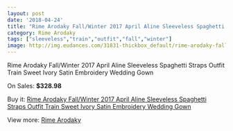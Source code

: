 ```yaml
---
layout: post
date: '2018-04-24'
title: "Rime Arodaky Fall/Winter 2017 April Aline Sleeveless Spaghetti Straps Outfit Train Sweet Ivory Satin Embroidery Wedding Gown"
category: Rime Arodaky
tags: ["sleeveless","train","outfit","fall","winter"]
image: http://img.eudances.com/31831-thickbox_default/rime-arodaky-fall-winter-2017-april-aline-sleeveless-spaghetti-straps-outfit-train-sweet-ivory-satin-embroidery-wedding-gown.jpg
---
```

Rime Arodaky Fall/Winter 2017 April Aline Sleeveless Spaghetti Straps Outfit Train Sweet Ivory Satin Embroidery Wedding Gown

On Sales: **$328.98**
<a href="https://www.eudances.com/en/rime-arodaky/9945-rime-arodaky-fall-winter-2017-april-aline-sleeveless-spaghetti-straps-outfit-train-sweet-ivory-satin-embroidery-wedding-gown.html"><amp-img layout="responsive" width="600" height="600" src="//img.eudances.com/31831-thickbox_default/rime-arodaky-fall-winter-2017-april-aline-sleeveless-spaghetti-straps-outfit-train-sweet-ivory-satin-embroidery-wedding-gown.jpg" alt="Rime Arodaky Fall/Winter 2017 April Aline Sleeveless Spaghetti Straps Outfit Train Sweet Ivory Satin Embroidery Wedding Gown 0" /></a>
<a href="https://www.eudances.com/en/rime-arodaky/9945-rime-arodaky-fall-winter-2017-april-aline-sleeveless-spaghetti-straps-outfit-train-sweet-ivory-satin-embroidery-wedding-gown.html"><amp-img layout="responsive" width="600" height="600" src="//img.eudances.com/31839-thickbox_default/rime-arodaky-fall-winter-2017-april-aline-sleeveless-spaghetti-straps-outfit-train-sweet-ivory-satin-embroidery-wedding-gown.jpg" alt="Rime Arodaky Fall/Winter 2017 April Aline Sleeveless Spaghetti Straps Outfit Train Sweet Ivory Satin Embroidery Wedding Gown 1" /></a>
<a href="https://www.eudances.com/en/rime-arodaky/9945-rime-arodaky-fall-winter-2017-april-aline-sleeveless-spaghetti-straps-outfit-train-sweet-ivory-satin-embroidery-wedding-gown.html"><amp-img layout="responsive" width="600" height="600" src="//img.eudances.com/31838-thickbox_default/rime-arodaky-fall-winter-2017-april-aline-sleeveless-spaghetti-straps-outfit-train-sweet-ivory-satin-embroidery-wedding-gown.jpg" alt="Rime Arodaky Fall/Winter 2017 April Aline Sleeveless Spaghetti Straps Outfit Train Sweet Ivory Satin Embroidery Wedding Gown 2" /></a>
<a href="https://www.eudances.com/en/rime-arodaky/9945-rime-arodaky-fall-winter-2017-april-aline-sleeveless-spaghetti-straps-outfit-train-sweet-ivory-satin-embroidery-wedding-gown.html"><amp-img layout="responsive" width="600" height="600" src="//img.eudances.com/31837-thickbox_default/rime-arodaky-fall-winter-2017-april-aline-sleeveless-spaghetti-straps-outfit-train-sweet-ivory-satin-embroidery-wedding-gown.jpg" alt="Rime Arodaky Fall/Winter 2017 April Aline Sleeveless Spaghetti Straps Outfit Train Sweet Ivory Satin Embroidery Wedding Gown 3" /></a>
<a href="https://www.eudances.com/en/rime-arodaky/9945-rime-arodaky-fall-winter-2017-april-aline-sleeveless-spaghetti-straps-outfit-train-sweet-ivory-satin-embroidery-wedding-gown.html"><amp-img layout="responsive" width="600" height="600" src="//img.eudances.com/31836-thickbox_default/rime-arodaky-fall-winter-2017-april-aline-sleeveless-spaghetti-straps-outfit-train-sweet-ivory-satin-embroidery-wedding-gown.jpg" alt="Rime Arodaky Fall/Winter 2017 April Aline Sleeveless Spaghetti Straps Outfit Train Sweet Ivory Satin Embroidery Wedding Gown 4" /></a>
<a href="https://www.eudances.com/en/rime-arodaky/9945-rime-arodaky-fall-winter-2017-april-aline-sleeveless-spaghetti-straps-outfit-train-sweet-ivory-satin-embroidery-wedding-gown.html"><amp-img layout="responsive" width="600" height="600" src="//img.eudances.com/31835-thickbox_default/rime-arodaky-fall-winter-2017-april-aline-sleeveless-spaghetti-straps-outfit-train-sweet-ivory-satin-embroidery-wedding-gown.jpg" alt="Rime Arodaky Fall/Winter 2017 April Aline Sleeveless Spaghetti Straps Outfit Train Sweet Ivory Satin Embroidery Wedding Gown 5" /></a>
<a href="https://www.eudances.com/en/rime-arodaky/9945-rime-arodaky-fall-winter-2017-april-aline-sleeveless-spaghetti-straps-outfit-train-sweet-ivory-satin-embroidery-wedding-gown.html"><amp-img layout="responsive" width="600" height="600" src="//img.eudances.com/31834-thickbox_default/rime-arodaky-fall-winter-2017-april-aline-sleeveless-spaghetti-straps-outfit-train-sweet-ivory-satin-embroidery-wedding-gown.jpg" alt="Rime Arodaky Fall/Winter 2017 April Aline Sleeveless Spaghetti Straps Outfit Train Sweet Ivory Satin Embroidery Wedding Gown 6" /></a>
<a href="https://www.eudances.com/en/rime-arodaky/9945-rime-arodaky-fall-winter-2017-april-aline-sleeveless-spaghetti-straps-outfit-train-sweet-ivory-satin-embroidery-wedding-gown.html"><amp-img layout="responsive" width="600" height="600" src="//img.eudances.com/31833-thickbox_default/rime-arodaky-fall-winter-2017-april-aline-sleeveless-spaghetti-straps-outfit-train-sweet-ivory-satin-embroidery-wedding-gown.jpg" alt="Rime Arodaky Fall/Winter 2017 April Aline Sleeveless Spaghetti Straps Outfit Train Sweet Ivory Satin Embroidery Wedding Gown 7" /></a>
<a href="https://www.eudances.com/en/rime-arodaky/9945-rime-arodaky-fall-winter-2017-april-aline-sleeveless-spaghetti-straps-outfit-train-sweet-ivory-satin-embroidery-wedding-gown.html"><amp-img layout="responsive" width="600" height="600" src="//img.eudances.com/31832-thickbox_default/rime-arodaky-fall-winter-2017-april-aline-sleeveless-spaghetti-straps-outfit-train-sweet-ivory-satin-embroidery-wedding-gown.jpg" alt="Rime Arodaky Fall/Winter 2017 April Aline Sleeveless Spaghetti Straps Outfit Train Sweet Ivory Satin Embroidery Wedding Gown 8" /></a>

Buy it: [Rime Arodaky Fall/Winter 2017 April Aline Sleeveless Spaghetti Straps Outfit Train Sweet Ivory Satin Embroidery Wedding Gown](https://www.eudances.com/en/rime-arodaky/9945-rime-arodaky-fall-winter-2017-april-aline-sleeveless-spaghetti-straps-outfit-train-sweet-ivory-satin-embroidery-wedding-gown.html "Rime Arodaky Fall/Winter 2017 April Aline Sleeveless Spaghetti Straps Outfit Train Sweet Ivory Satin Embroidery Wedding Gown")

View more: [Rime Arodaky](https://www.eudances.com/en/156-rime-arodaky "Rime Arodaky")